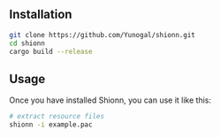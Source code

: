 ## Installation

```sh
git clone https://github.com/Yunogal/shionn.git
cd shionn
cargo build --release
```

## Usage

Once you have installed Shionn, you can use it like this:

```sh
# extract resource files
shionn -i example.pac
```
